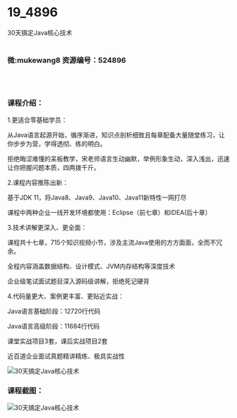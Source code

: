 # 19_4896
30天搞定Java核心技术
<br/></br>
<h3>微:mukewang8 资源编号：524896</h3>
<br/></br>
<h3>课程介绍：</h3>
<p>1.更适合零基础学员：</p>
<p>从<a title="查看与 Java 相关的文章" target="_blank">Java</a>语言起源开始，循序渐进，知识点剖析细致且每章配备大量随堂练习，让你步步为营，学得透彻、练的明白。</p>
<p>拒绝晦涩难懂的呆板教学，宋老师语言生动幽默，举例形象生动，深入浅出，迅速让你把握问题本质，四两拨千斤。</p>
<p>2.课程内容推陈出新：</p>
<p>基于JDK 11，将<a title="查看与 Java 相关的文章" target="_blank">Java</a>8、Java9、Java10、Java11新特性一网打尽</p>
<p>课程中两种企业一线开发环境都使用：Eclipse（前七章）和IDEA(后十章）</p>
<p>3.技术讲解更深入、更全面：</p>
<p>课程共十七章，715个知识视频小节，涉及主流Java使用的方方面面，全而不冗余。</p>
<p>全程内容涵盖数据结构、设计模式、JVM内存结构等深度技术</p>
<p>企业级笔试面试题目深入源码级讲解，拒绝死记硬背</p>
<p>4.代码量更大、案例更丰富、更贴近实战：</p>
<p>Java语言基础阶段：12720行代码</p>
<p>Java语言高级阶段：11684行代码</p>
<p>课堂实战项目3套，课后实战项目2套</p>
<p>近百道企业面试真题精讲精练、极具实战性</p>
<p><img src="https://www.ko996.com/wp-content/uploads/img/2019/04/4-300x173.png" alt="30天搞定Java核心技术"></p>
<h3>课程截图：</h3>
<p><img src="https://www.ko996.com/wp-content/uploads/img/2019/04/1-1.png" alt="30天搞定Java核心技术"></p>
